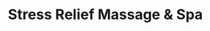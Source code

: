 ---
title: "Stress Relief Massage & Spa"
url: /deadwood/stress-relief-massage-and-spa/
shop: massage
---